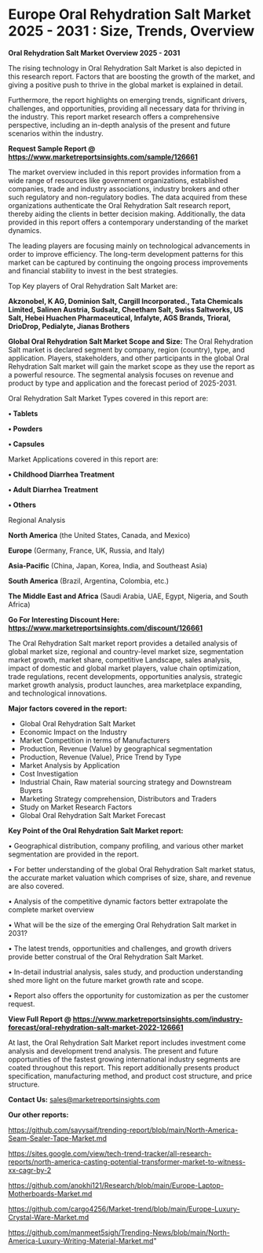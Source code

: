  # Europe Oral Rehydration Salt Market 2025 - 2031 : Size, Trends, Overview

<Strong> Oral Rehydration Salt Market Overview 2025 - 2031</strong>

The rising technology in Oral Rehydration Salt Market is also depicted in this research report. Factors that are boosting the growth of the market, and giving a positive push to thrive in the global market is explained in detail.

Furthermore, the report highlights on emerging trends, significant drivers, challenges, and opportunities, providing all necessary data for thriving in the industry. This report market research offers a comprehensive perspective, including an in-depth analysis of the present and future scenarios within the industry.

<strong>Request Sample Report @ <a href=https://www.marketreportsinsights.com/sample/126661>https://www.marketreportsinsights.com/sample/126661</a></strong>

The market overview included in this report provides information from a wide range of resources like government organizations, established companies, trade and industry associations, industry brokers and other such regulatory and non-regulatory bodies. The data acquired from these organizations authenticate the Oral Rehydration Salt research report, thereby aiding the clients in better decision making. Additionally, the data provided in this report offers a contemporary understanding of the market dynamics.

The leading players are focusing mainly on technological advancements in order to improve efficiency. The long-term development patterns for this market can be captured by continuing the ongoing process improvements and financial stability to invest in the best strategies.

Top Key players of Oral Rehydration Salt Market are:

<strong>Akzonobel, K AG, Dominion Salt, Cargill Incorporated., Tata Chemicals Limited, Salinen Austria, Sudsalz, Cheetham Salt, Swiss Saltworks, US Salt, Hebei Huachen Pharmaceutical, Infalyte, AGS Brands, Trioral, DrioDrop, Pedialyte, Jianas Brothers</strong>

<strong><b>Global Oral Rehydration Salt Market Scope and Size:</b></strong>
The Oral Rehydration Salt market is declared segment by company, region (country), type, and application. Players, stakeholders, and other participants in the global Oral Rehydration Salt market will gain the market scope as they use the report as a powerful resource. The segmental analysis focuses on revenue and product by type and application and the forecast period of 2025-2031.

Oral Rehydration Salt Market Types covered in this report are:

<strong>• Tablets

• Powders

• Capsules</strong>

Market Applications covered in this report are:

<strong>• Childhood Diarrhea Treatment

• Adult Diarrhea Treatment

• Others</strong> 

Regional Analysis

<strong>North America</strong> (the United States, Canada, and Mexico)

<strong>Europe</strong> (Germany, France, UK, Russia, and Italy)

<strong>Asia-Pacific</strong> (China, Japan, Korea, India, and Southeast Asia)

<strong>South America</strong> (Brazil, Argentina, Colombia, etc.)

<strong>The Middle East and Africa</strong> (Saudi Arabia, UAE, Egypt, Nigeria, and South Africa)

<strong>Go For Interesting Discount Here: <a href=https://www.marketreportsinsights.com/discount/126661>https://www.marketreportsinsights.com/discount/126661</a></strong>

The Oral Rehydration Salt market report provides a detailed analysis of global market size, regional and country-level market size, segmentation market growth, market share, competitive Landscape, sales analysis, impact of domestic and global market players, value chain optimization, trade regulations, recent developments, opportunities analysis, strategic market growth analysis, product launches, area marketplace expanding, and technological innovations.

<strong><b>Major factors covered in the report:</b></strong>
<ul>
  <li>Global Oral Rehydration Salt Market </li>
  <li>Economic Impact on the Industry</li>
  <li>Market Competition in terms of Manufacturers</li>
  <li>Production, Revenue (Value) by geographical segmentation</li>
  <li>Production, Revenue (Value), Price Trend by Type</li>
  <li>Market Analysis by Application</li>
  <li>Cost Investigation</li>
  <li>Industrial Chain, Raw material sourcing strategy and Downstream Buyers</li>
  <li>Marketing Strategy comprehension, Distributors and Traders</li>
  <li>Study on Market Research Factors</li>
  <li>Global Oral Rehydration Salt Market Forecast</li>
</ul>

<strong><b>Key Point of the Oral Rehydration Salt Market report:</b></strong>

• Geographical distribution, company profiling, and various other market segmentation are provided in the report.

• For better understanding of the global Oral Rehydration Salt market status, the accurate market valuation which comprises of size, share, and revenue are also covered.

• Analysis of the competitive dynamic factors better extrapolate the complete market overview

• What will be the size of the emerging Oral Rehydration Salt market in 2031?

• The latest trends, opportunities and challenges, and growth drivers provide better construal of the Oral Rehydration Salt Market.

• In-detail industrial analysis, sales study, and production understanding shed more light on the future market growth rate and scope.

• Report also offers the opportunity for customization as per the customer request.

<strong><b>View Full Report @ <a href=https://www.marketreportsinsights.com/industry-forecast/oral-rehydration-salt-market-2022-126661>https://www.marketreportsinsights.com/industry-forecast/oral-rehydration-salt-market-2022-126661</a></b></strong>


At last, the Oral Rehydration Salt Market report includes investment come analysis and development trend analysis. The present and future opportunities of the fastest growing international industry segments are coated throughout this report. This report additionally presents product specification, manufacturing method, and product cost structure, and price structure.

<strong>Contact Us:</strong>
sales@marketreportsinsights.com

<strong>Our other reports:</strong>

<a href=https://github.com/sayysaif/trending-report/blob/main/North-America-Seam-Sealer-Tape-Market.md>https://github.com/sayysaif/trending-report/blob/main/North-America-Seam-Sealer-Tape-Market.md</a>

<a href=https://sites.google.com/view/tech-trend-tracker/all-research-reports/north-america-casting-potential-transformer-market-to-witness-xx-cagr-by-2>https://sites.google.com/view/tech-trend-tracker/all-research-reports/north-america-casting-potential-transformer-market-to-witness-xx-cagr-by-2</a>

<a href=https://github.com/anokhi121/Research/blob/main/Europe-Laptop-Motherboards-Market.md>https://github.com/anokhi121/Research/blob/main/Europe-Laptop-Motherboards-Market.md</a>

<a href=https://github.com/cargo4256/Market-trend/blob/main/Europe-Luxury-Crystal-Ware-Market.md>https://github.com/cargo4256/Market-trend/blob/main/Europe-Luxury-Crystal-Ware-Market.md</a>

<a href=https://github.com/manmeet5sigh/Trending-News/blob/main/North-America-Luxury-Writing-Material-Market.md>https://github.com/manmeet5sigh/Trending-News/blob/main/North-America-Luxury-Writing-Material-Market.md</a>"
